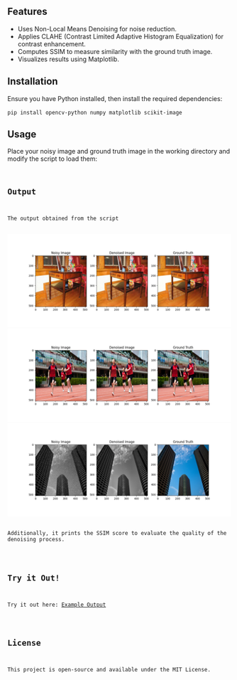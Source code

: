 <h2>Features</h2>
<ul>
    <li>Uses Non-Local Means Denoising for noise reduction.</li>
    <li>Applies CLAHE (Contrast Limited Adaptive Histogram Equalization) for contrast enhancement.</li>
    <li>Computes SSIM to measure similarity with the ground truth image.</li>
    <li>Visualizes results using Matplotlib.</li>
</ul>

<h2>Installation</h2>
<p>Ensure you have Python installed, then install the required dependencies:</p>
<pre><code>pip install opencv-python numpy matplotlib scikit-image</code></pre>

<h2>Usage</h2>
<p>Place your noisy image and ground truth image in the working directory and modify the script to load them:</p>
<pre><code>
<h2>Output</h2>
<p>The output obtained from the script</p>
<img src="OutputImages/1.png" alt="Noisy Image">
<img src="OutputImages/2.png" alt="Denoised Image">
<img src="OutputImages/3.png" alt="Ground Truth">

<p>Additionally, it prints the SSIM score to evaluate the quality of the denoising process.</p>

<h2>Try it Out!</h2>
<p>Try it out here: <a href="https://shivanshsingh.pythonanywhere.com/">Example Output</a></p>

<h2>License</h2>
<p>This project is open-source and available under the MIT License.</p>

